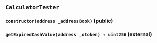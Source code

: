 ## `CalculatorTester`

### `constructor(address _addressBook)` (public)

### `getExpiredCashValue(address _otoken) → uint256` (external)
